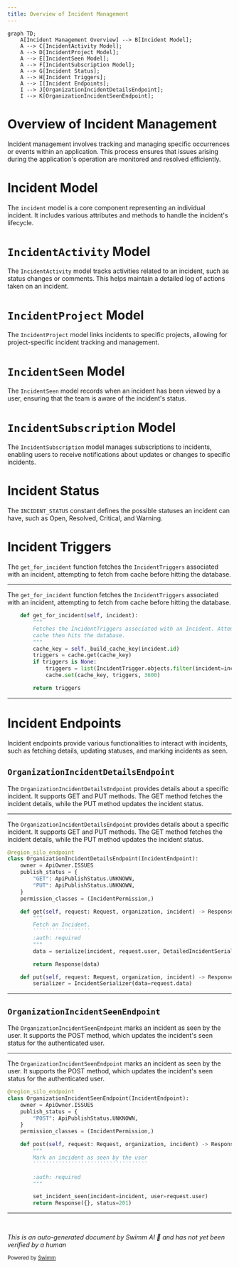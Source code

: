 ```yaml
---
title: Overview of Incident Management
---
```

```mermaid
graph TD;
    A[Incident Management Overview] --> B[Incident Model];
    A --> C[IncidentActivity Model];
    A --> D[IncidentProject Model];
    A --> E[IncidentSeen Model];
    A --> F[IncidentSubscription Model];
    A --> G[Incident Status];
    A --> H[Incident Triggers];
    A --> I[Incident Endpoints];
    I --> J[OrganizationIncidentDetailsEndpoint];
    I --> K[OrganizationIncidentSeenEndpoint];
```

# Overview of Incident Management

Incident management involves tracking and managing specific occurrences or events within an application. This process ensures that issues arising during the application's operation are monitored and resolved efficiently.

# Incident Model

The <SwmToken path="src/sentry/incidents/models/incident.py" pos="376:8:8" line-data="    def get_for_incident(self, incident):">`incident`</SwmToken> model is a core component representing an individual incident. It includes various attributes and methods to handle the incident's lifecycle.

# <SwmToken path="src/sentry/incidents/models/incident.py" pos="310:2:2" line-data="class IncidentActivity(Model):">`IncidentActivity`</SwmToken> Model

The <SwmToken path="src/sentry/incidents/models/incident.py" pos="310:2:2" line-data="class IncidentActivity(Model):">`IncidentActivity`</SwmToken> model tracks activities related to an incident, such as status changes or comments. This helps maintain a detailed log of actions taken on an incident.

# <SwmToken path="src/sentry/incidents/models/incident.py" pos="35:2:2" line-data="class IncidentProject(Model):">`IncidentProject`</SwmToken> Model

The <SwmToken path="src/sentry/incidents/models/incident.py" pos="35:2:2" line-data="class IncidentProject(Model):">`IncidentProject`</SwmToken> model links incidents to specific projects, allowing for project-specific incident tracking and management.

# <SwmToken path="src/sentry/incidents/models/incident.py" pos="48:2:2" line-data="class IncidentSeen(Model):">`IncidentSeen`</SwmToken> Model

The <SwmToken path="src/sentry/incidents/models/incident.py" pos="48:2:2" line-data="class IncidentSeen(Model):">`IncidentSeen`</SwmToken> model records when an incident has been viewed by a user, ensuring that the team is aware of the incident's status.

# <SwmToken path="src/sentry/incidents/models/incident.py" pos="344:2:2" line-data="class IncidentSubscription(Model):">`IncidentSubscription`</SwmToken> Model

The <SwmToken path="src/sentry/incidents/models/incident.py" pos="344:2:2" line-data="class IncidentSubscription(Model):">`IncidentSubscription`</SwmToken> model manages subscriptions to incidents, enabling users to receive notifications about updates or changes to specific incidents.

# Incident Status

The <SwmToken path="src/sentry/incidents/models/incident.py" pos="167:0:0" line-data="INCIDENT_STATUS = {">`INCIDENT_STATUS`</SwmToken> constant defines the possible statuses an incident can have, such as Open, Resolved, Critical, and Warning.

# Incident Triggers

The <SwmToken path="src/sentry/incidents/models/incident.py" pos="376:3:3" line-data="    def get_for_incident(self, incident):">`get_for_incident`</SwmToken> function fetches the <SwmToken path="src/sentry/incidents/models/incident.py" pos="378:5:5" line-data="        Fetches the IncidentTriggers associated with an Incident. Attempts to fetch from">`IncidentTriggers`</SwmToken> associated with an incident, attempting to fetch from cache before hitting the database.

<SwmSnippet path="/src/sentry/incidents/models/incident.py" line="376">

---

The <SwmToken path="src/sentry/incidents/models/incident.py" pos="376:3:3" line-data="    def get_for_incident(self, incident):">`get_for_incident`</SwmToken> function fetches the <SwmToken path="src/sentry/incidents/models/incident.py" pos="378:5:5" line-data="        Fetches the IncidentTriggers associated with an Incident. Attempts to fetch from">`IncidentTriggers`</SwmToken> associated with an incident, attempting to fetch from cache before hitting the database.

```python
    def get_for_incident(self, incident):
        """
        Fetches the IncidentTriggers associated with an Incident. Attempts to fetch from
        cache then hits the database.
        """
        cache_key = self._build_cache_key(incident.id)
        triggers = cache.get(cache_key)
        if triggers is None:
            triggers = list(IncidentTrigger.objects.filter(incident=incident))
            cache.set(cache_key, triggers, 3600)

        return triggers
```

---

</SwmSnippet>

# Incident Endpoints

Incident endpoints provide various functionalities to interact with incidents, such as fetching details, updating statuses, and marking incidents as seen.

## <SwmToken path="src/sentry/incidents/endpoints/organization_incident_details.py" pos="32:2:2" line-data="class OrganizationIncidentDetailsEndpoint(IncidentEndpoint):">`OrganizationIncidentDetailsEndpoint`</SwmToken>

The <SwmToken path="src/sentry/incidents/endpoints/organization_incident_details.py" pos="32:2:2" line-data="class OrganizationIncidentDetailsEndpoint(IncidentEndpoint):">`OrganizationIncidentDetailsEndpoint`</SwmToken> provides details about a specific incident. It supports GET and PUT methods. The GET method fetches the incident details, while the PUT method updates the incident status.

<SwmSnippet path="/src/sentry/incidents/endpoints/organization_incident_details.py" line="31">

---

The <SwmToken path="src/sentry/incidents/endpoints/organization_incident_details.py" pos="32:2:2" line-data="class OrganizationIncidentDetailsEndpoint(IncidentEndpoint):">`OrganizationIncidentDetailsEndpoint`</SwmToken> provides details about a specific incident. It supports GET and PUT methods. The GET method fetches the incident details, while the PUT method updates the incident status.

```````````````````python
@region_silo_endpoint
class OrganizationIncidentDetailsEndpoint(IncidentEndpoint):
    owner = ApiOwner.ISSUES
    publish_status = {
        "GET": ApiPublishStatus.UNKNOWN,
        "PUT": ApiPublishStatus.UNKNOWN,
    }
    permission_classes = (IncidentPermission,)

    def get(self, request: Request, organization, incident) -> Response:
        """
        Fetch an Incident.
        ``````````````````
        :auth: required
        """
        data = serialize(incident, request.user, DetailedIncidentSerializer())

        return Response(data)

    def put(self, request: Request, organization, incident) -> Response:
        serializer = IncidentSerializer(data=request.data)
```````````````````

---

</SwmSnippet>

## <SwmToken path="src/sentry/incidents/endpoints/organization_incident_seen.py" pos="12:2:2" line-data="class OrganizationIncidentSeenEndpoint(IncidentEndpoint):">`OrganizationIncidentSeenEndpoint`</SwmToken>

The <SwmToken path="src/sentry/incidents/endpoints/organization_incident_seen.py" pos="12:2:2" line-data="class OrganizationIncidentSeenEndpoint(IncidentEndpoint):">`OrganizationIncidentSeenEndpoint`</SwmToken> marks an incident as seen by the user. It supports the POST method, which updates the incident's seen status for the authenticated user.

<SwmSnippet path="/src/sentry/incidents/endpoints/organization_incident_seen.py" line="11">

---

The <SwmToken path="src/sentry/incidents/endpoints/organization_incident_seen.py" pos="12:2:2" line-data="class OrganizationIncidentSeenEndpoint(IncidentEndpoint):">`OrganizationIncidentSeenEndpoint`</SwmToken> marks an incident as seen by the user. It supports the POST method, which updates the incident's seen status for the authenticated user.

`````````````````````````````````````python
@region_silo_endpoint
class OrganizationIncidentSeenEndpoint(IncidentEndpoint):
    owner = ApiOwner.ISSUES
    publish_status = {
        "POST": ApiPublishStatus.UNKNOWN,
    }
    permission_classes = (IncidentPermission,)

    def post(self, request: Request, organization, incident) -> Response:
        """
        Mark an incident as seen by the user
        ````````````````````````````````````

        :auth: required
        """

        set_incident_seen(incident=incident, user=request.user)
        return Response({}, status=201)
`````````````````````````````````````

---

</SwmSnippet>

&nbsp;

*This is an auto-generated document by Swimm AI 🌊 and has not yet been verified by a human*

<SwmMeta version="3.0.0" repo-id="Z2l0aHViJTNBJTNBc2VudHJ5LWRlbW8tMSUzQSUzQVN3aW1tLURlbW8=" repo-name="sentry-demo-1" doc-type="overview"><sup>Powered by [Swimm](/)</sup></SwmMeta>
